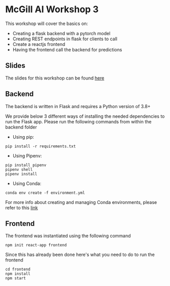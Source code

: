 # McGill AI Workshop 3

This workshop will cover the basics on:
- Creating a flask backend with a pytorch model
- Creating REST endpoints in flask for clients to call
- Create a reactjs frontend
- Having the frontend call the backend for predictions

## Slides
The slides for this workshop can be found [here](https://docs.google.com/presentation/d/1DkIez0tmL58wIh1P7Dr2Zb8r_wzbQIvlgxgOjs9U5HU/edit?usp=sharing)

## Backend

The backend is written in Flask and requires a Python version of 3.8+

We provide below 3 different ways of installing the needed dependencies to run the Flask app. Please run the following commands from within the backend folder

- Using pip:
```
pip install -r requirements.txt
```

- Using Pipenv:
```
pip install pipenv
pipenv shell
pipenv install
```

- Using Conda: 
```
conda env create -f environment.yml
```
For more info about creating and managing Conda environments, please refer to this [link](https://docs.conda.io/projects/conda/en/latest/user-guide/tasks/manage-environments.html)

## Frontend

The frontend was instantiated using the following command
```
npm init react-app frontend
```

Since this has already been done here's what you need to do to run the frontend

```
cd frontend 
npm install
npm start
```
